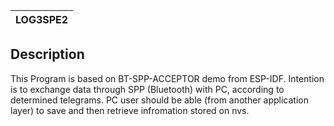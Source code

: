 | LOG3SPE2 |
| -------- |

## Description

This Program is based on BT-SPP-ACCEPTOR demo from ESP-IDF.
Intention is to exchange data through SPP (Bluetooth) with PC, according to determined telegrams.
PC user should be able (from another application layer) to save and then retrieve infromation stored on nvs.